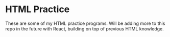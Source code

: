 # HTML Practice
These are some of my HTML practice programs. Will be adding more to this repo in the future with React, building on top of previous HTML knowledge.
